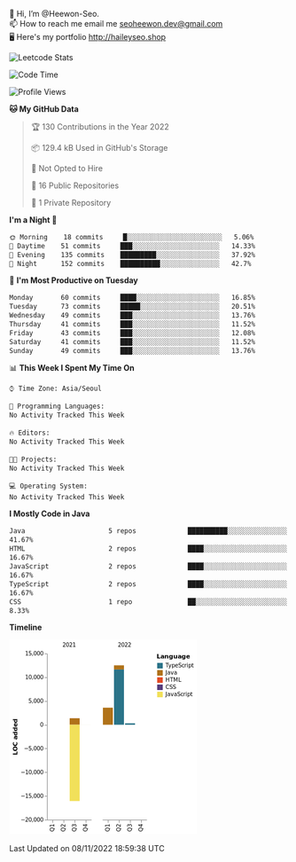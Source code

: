👋 Hi, I’m @Heewon-Seo.  
📫 How to reach me email me seoheewon.dev@gmail.com   
🖥 Here's my portfolio http://haileyseo.shop

![Leetcode Stats](https://leetcode.card.workers.dev/?username=Heewon-Seo)

 <!--START_SECTION:waka-->
![Code Time](http://img.shields.io/badge/Code%20Time-130%20hrs%2033%20mins-blue)

![Profile Views](http://img.shields.io/badge/Profile%20Views-0-blue)

**🐱 My GitHub Data** 

> 🏆 130 Contributions in the Year 2022
 > 
> 📦 129.4 kB Used in GitHub's Storage 
 > 
> 🚫 Not Opted to Hire
 > 
> 📜 16 Public Repositories 
 > 
> 🔑 1 Private Repository 
 > 
**I'm a Night 🦉** 

```text
🌞 Morning    18 commits     █░░░░░░░░░░░░░░░░░░░░░░░░   5.06% 
🌆 Daytime    51 commits     ███░░░░░░░░░░░░░░░░░░░░░░   14.33% 
🌃 Evening    135 commits    █████████░░░░░░░░░░░░░░░░   37.92% 
🌙 Night      152 commits    ██████████░░░░░░░░░░░░░░░   42.7%

```
📅 **I'm Most Productive on Tuesday** 

```text
Monday       60 commits     ████░░░░░░░░░░░░░░░░░░░░░   16.85% 
Tuesday      73 commits     █████░░░░░░░░░░░░░░░░░░░░   20.51% 
Wednesday    49 commits     ███░░░░░░░░░░░░░░░░░░░░░░   13.76% 
Thursday     41 commits     ███░░░░░░░░░░░░░░░░░░░░░░   11.52% 
Friday       43 commits     ███░░░░░░░░░░░░░░░░░░░░░░   12.08% 
Saturday     41 commits     ███░░░░░░░░░░░░░░░░░░░░░░   11.52% 
Sunday       49 commits     ███░░░░░░░░░░░░░░░░░░░░░░   13.76%

```


📊 **This Week I Spent My Time On** 

```text
⌚︎ Time Zone: Asia/Seoul

💬 Programming Languages: 
No Activity Tracked This Week

🔥 Editors: 
No Activity Tracked This Week

🐱‍💻 Projects: 
No Activity Tracked This Week

💻 Operating System: 
No Activity Tracked This Week

```

**I Mostly Code in Java** 

```text
Java                     5 repos             ██████████░░░░░░░░░░░░░░░   41.67% 
HTML                     2 repos             ████░░░░░░░░░░░░░░░░░░░░░   16.67% 
JavaScript               2 repos             ████░░░░░░░░░░░░░░░░░░░░░   16.67% 
TypeScript               2 repos             ████░░░░░░░░░░░░░░░░░░░░░   16.67% 
CSS                      1 repo              ██░░░░░░░░░░░░░░░░░░░░░░░   8.33%

```


**Timeline**

![Chart not found](https://raw.githubusercontent.com/Heewon-Seo/Heewon-Seo/main/charts/bar_graph.png) 


 Last Updated on 08/11/2022 18:59:38 UTC
<!--END_SECTION:waka-->

